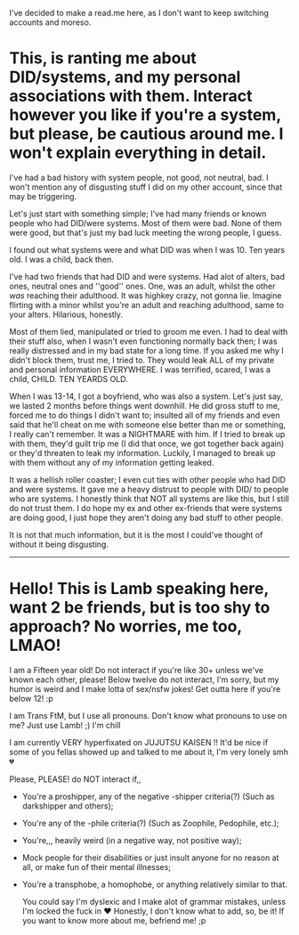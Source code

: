I've decided to make a read.me here, as I don't want to keep switching accounts and moreso.

# This, is ranting me about DID/systems, and my personal associations with them. Interact however you like if you're a system, but please, be cautious around me. I won't explain everything in detail.

I've had a bad history with system people, not good, not neutral, bad. I won't mention any of disgusting stuff I did on my other account, since that may be triggering.

Let's just start with something simple; I've had many friends or known people who had DID/were systems. Most of them were bad. None of them were good, but that's just my bad luck meeting the wrong people, I guess.

I found out what systems were and what DID was when I was 10. Ten years old. I was a child, back then.

I've had two friends that had DID and were systems. Had alot of alters, bad ones, neutral ones and ''good'' ones. One, was an adult, whilst the other *was* reaching their adulthood. It was highkey crazy, not gonna lie. Imagine flirting with a minor whilst you're an adult and reaching adulthood, same to your alters. Hilarious, honestly.

Most of them lied, manipulated or tried to groom me even. I had to deal with their stuff also, when I wasn't even functioning normally back then; I was really distressed and in my bad state for a long time. If you asked me why I didn't block them, trust me, I tried to. They would leak ALL of my private and personal information EVERYWHERE. I was terrified, scared, I was a child, CHILD. TEN YEARDS OLD.

When I was 13-14, I got a boyfriend, who was also a system. Let's just say, we lasted 2 months before things went downhill. He did gross stuff to me, forced me to do things I didn't want to; insulted all of my friends and even said that he'll cheat on me with someone else better than me or something, I really can't remember. It was a NIGHTMARE with him. If I tried to break up with them, they'd guilt trip me (I did that once, we got together back again) or they'd threaten to leak my information. Luckily, I managed to break up with them without any of my information getting leaked.

It was a hellish roller coaster; I even cut ties with other people who had DID and were systems. It gave me a heavy distrust to people with DID/ to people who are systems. I honestly think that NOT all systems are like this, but I still do not trust them. I do hope my ex and other ex-friends that were systems are doing good, I just hope they aren't doing any bad stuff to other people.

It is not that much information, but it is the most I could've thought of without it being disgusting.

---

# Hello! This is Lamb speaking here, want 2 be friends, but is too shy to approach? No worries, me too, LMAO!

I am a Fifteen year old! Do not interact if you're like 30+ unless we've known each other, please! Below twelve do not interact, I'm sorry, but my humor is weird and I make lotta of sex/nsfw jokes! Get outta here if you're below 12! :p

I am Trans FtM, but I use all pronouns. Don't know what pronouns to use on me? Just use Lamb! ;) I'm chill

I am currently VERY hyperfixated on JUJUTSU KAISEN !! It'd be nice if some of you fellas showed up and talked to me about it, I'm very lonely smh 💔

Please, PLEASE! do NOT interact if,,
- You're a proshipper, any of the negative -shipper criteria(?) (Such as darkshipper and others);
- You're any of the -phile criteria(?) (Such as Zoophile, Pedophile, etc.);
- You're,,, heavily weird (in a negative way, not positive way);
- Mock people for their disabilities or just insult anyone for no reason at all, or make fun of their mental illnesses;
- You're a transphobe, a homophobe, or anything relatively similar to that.

  You could say I'm dyslexic and I make alot of grammar mistakes, unless I'm locked the fuck in :heart:
 Honestly, I don't know what to add, so, be it! If you want to know more about me, befriend me! ;p 
